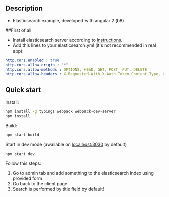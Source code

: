 ## Description

* Elasticsearch example, developed with angular 2 (b8)

##First of all
* Install elasticsearch server according to [instructions](https://www.elastic.co/guide/en/elasticsearch/reference/current/_installation.html).
* Add this lines to your elasticsearch.yml (it's not recommended in real app):

```yml
http.cors.enabled : true 
http.cors.allow-origin : "*"
http.cors.allow-methods : OPTIONS, HEAD, GET, POST, PUT, DELETE
http.cors.allow-headers : X-Requested-With,X-Auth-Token,Content-Type, Content-Length
```

## Quick start
Install:
```bash
npm install -g typings webpack webpack-dev-server
npm install
```
Build:
```bash
npm start build
```
Start in dev mode (awailable on [localhost:3030](localhost:3030) by default)
```bush
npm start dev
```
Follow this steps: 
1. Go to admin tab and add something to the elasticsearch index using provided form
2. Go back to the client page
3. Search is performed by title field by default!
